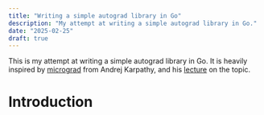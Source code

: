 ```yaml
---
title: "Writing a simple autograd library in Go"
description: "My attempt at writing a simple autograd library in Go."
date: "2025-02-25"
draft: true
---
```

This is my attempt at writing a simple autograd library in Go. It is heavily inspired by [micrograd](https://github.com/karpathy/micrograd)
from Andrej Karpathy, and his [lecture](https://www.youtube.com/watch?v=VMj-3S1tku0) on the topic.

# Introduction